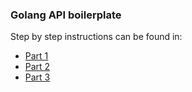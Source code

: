 ### Golang API boilerplate

Step by step instructions can be found in:
- [Part 1](https://hackernoon.com/how-to-create-golang-rest-api-project-layout-configuration-part-1-am733yi7)
- [Part 2](https://hackernoon.com/how-to-create-golang-rest-api-project-layout-configuration-part-2-wh2z3y5z)
- [Part 3](https://hackernoon.com/how-to-create-golang-rest-api-project-layout-configuration-part-3-pr453ylt)
